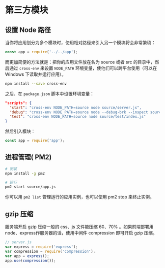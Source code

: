 # 第三方模块 
## 设置 Node 路径
当你将应用划分为多个模块时，使用相对路径来引入另一个模块将会非常繁琐：

``` js
const app = require('../../app');
```

而更加简便的方法就是：把你的应用文件放在名为 source 或者 src 的目录中，然后通过 `cross-env` 来设置 `NODE_PATH` 环境变量，使他们可以跨平台使用（可以在 Windows 下读取并运行应用）。

``` bash
npm install --save cross-env
```

之后，在 `package.json` 脚本中设置环境变量：

``` json
"scripts": {
  "start": "cross-env NODE_PATH=source node source/server.js",
  "debug": "cross-env NODE_PATH=source node --debug-brk --inspect source/server.js",
  "test": "cross-env NODE_PATH=source node source/test/index.js"
}
```

然后引入模块：

``` js
const app = require('app');
```

## 进程管理( PM2)
``` bash
# 安装
npm install -g pm2

# 运行
pm2 start source/app.js
```

你可以用 `pm2 list` 管理运行的应用实例，也可以使用 pm2 stop 来终止实例。

## gzip 压缩
服务端开启 gzip 压缩一般的 css、js 文件能压缩 60、70% 。如果前端部署用node、express作服务器的话，使用中间件 compression 即可开启 gzip 压缩。

``` js
// server.js
var express = require('express');
var compression = require('compression');
var app = express();
app.use(compression());
```